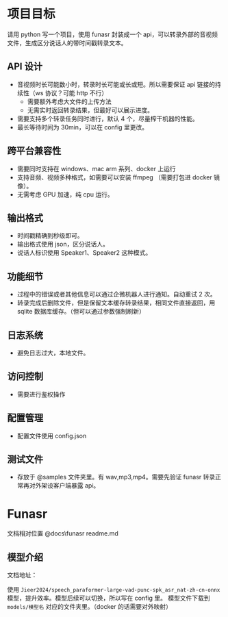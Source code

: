 # 项目目标

请用 python 写一个项目，使用 funasr 封装成一个 api，可以转录外部的音视频文件，生成区分说话人的带时间戳转录文本。

## API 设计
- 音视频时长可能数小时，转录时长可能或长或短。所以需要保证 api 链接的持续性（ws 协议？可能 http 不行）
    - 需要额外考虑大文件的上传方法
    - 无需实时返回转录结果，但最好可以展示进度。
- 需要支持多个转录任务同时进行，默认 4 个，尽量榨干机器的性能。
- 最长等待时间为 30min，可以在 config 里更改。

## 跨平台兼容性
- 需要同时支持在 windows、mac arm 系列、docker 上运行
- 支持音频、视频多种格式，如需要可以安装 ffmpeg （需要打包进 docker 镜像）。
- 无需考虑 GPU 加速，纯 cpu 运行。

## 输出格式
- 时间戳精确到秒级即可。
- 输出格式使用 json，区分说话人。
- 说话人标识使用 Speaker1、Speaker2 这种模式。

## 功能细节
- 过程中的错误或者其他信息可以通过企微机器人进行通知。自动重试 2 次。
- 转录完成后删除文件，但是保留文本缓存转录结果，相同文件直接返回，用 sqlite 数据库缓存。（但可以通过参数强制刷新）

## 日志系统
- 避免日志过大，本地文件。

## 访问控制
- 需要进行鉴权操作

## 配置管理
- 配置文件使用 config.json 

## 测试文件
- 存放于 @samples 文件夹里。有 wav,mp3,mp4。需要先验证 funasr 转录正常再对外架设客户端暴露 api。

# Funasr 

文档相对位置 @docs\funasr readme.md

## 模型介绍

文档地址：

使用 `Jieer2024/speech_paraformer-large-vad-punc-spk_asr_nat-zh-cn-onnx` 模型，提升效率。模型后续可以切换，所以写在 config 里。
模型文件下载到  `models/模型名` 对应的文件夹里。（docker 的话需要对外映射）
